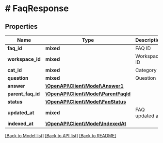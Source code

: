 # # FaqResponse

## Properties

Name | Type | Description | Notes
------------ | ------------- | ------------- | -------------
**faq_id** | **mixed** | FAQ ID |
**workspace_id** | **mixed** | Workspace ID |
**cat_id** | **mixed** | Category ID |
**question** | **mixed** | Question |
**answer** | [**\OpenAPI\Client\Model\Answer1**](Answer1.md) |  | [optional]
**parent_faq_id** | [**\OpenAPI\Client\Model\ParentFaqId**](ParentFaqId.md) |  | [optional]
**status** | [**\OpenAPI\Client\Model\FaqStatus**](FaqStatus.md) |  |
**updated_at** | **mixed** | FAQ updated at |
**indexed_at** | [**\OpenAPI\Client\Model\IndexedAt**](IndexedAt.md) |  | [optional]

[[Back to Model list]](../../README.md#models) [[Back to API list]](../../README.md#endpoints) [[Back to README]](../../README.md)
